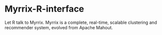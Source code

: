 Myrrix-R-interface
==================

Let R talk to Myrrix. Myrrix is a complete, real-time, scalable     clustering and recommender system, evolved from Apache Mahout.
